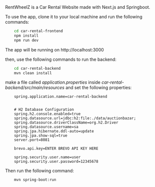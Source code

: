 RentWheelZ is a Car Rental Website made with Next.js and Springboot.

To use the app, clone it to your local machine and run the following commands:

```bash
    cd car-rental-frontend
    npm install
    npm run dev
```

The app will be running on http://localhost:3000

then, use the following commands to run the backend:

```bash
    cd car-rental-backend
    mvn clean install
```

make a file called *application.properties* inside *car-rental-backend/src/main/resources* and set the following properties:

```properties
    spring.application.name=car-rental-backend


    # H2 Database Configuration
    spring.h2.console.enabled=true
    spring.datasource.url=jdbc:h2:file:./data/auctionbazar;
    spring.datasource.driverClassName=org.h2.Driver
    spring.datasource.username=sa
    spring.jpa.hibernate.ddl-auto=update
    spring.jpa.show-sql=true
    server.port=8081
    
    brevo.api.key=ENTER BREVO API KEY HERE
    
    spring.security.user.name=user
    spring.security.user.password=12345678
```

Then run the following command:

```bash
    mvn spring-boot:run
```

